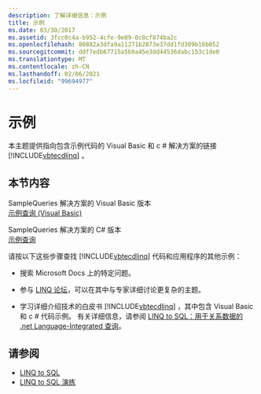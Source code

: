 ```yaml
---
description: 了解详细信息：示例
title: 示例
ms.date: 03/30/2017
ms.assetid: 3fcc0c4a-b952-4cfe-9e09-0c0cf874ba2c
ms.openlocfilehash: 80882a3dfa9a11271b2873e37dd1fd309b16b052
ms.sourcegitcommit: ddf7edb67715a5b9a45e3dd44536dabc153c1de0
ms.translationtype: MT
ms.contentlocale: zh-CN
ms.lasthandoff: 02/06/2021
ms.locfileid: "99694977"
---
```

# <a name="samples"></a>示例

本主题提供指向包含示例代码的 Visual Basic 和 c # 解决方案的链接 [!INCLUDE[vbtecdlinq](../../../../../../includes/vbtecdlinq-md.md)] 。  
  
## <a name="in-this-section"></a>本节内容  

 SampleQueries 解决方案的 Visual Basic 版本  
 [示例查询 (Visual Basic) ](../../../../../visual-basic/programming-guide/language-features/linq/introduction-to-linq.md)  
  
 SampleQueries 解决方案的 C# 版本  
 [示例查询](/previous-versions/visualstudio/visual-studio-2008/bb397972(v=vs.90))  
  
 请按以下这些步骤查找 [!INCLUDE[vbtecdlinq](../../../../../../includes/vbtecdlinq-md.md)] 代码和应用程序的其他示例：  
  
- 搜索 Microsoft Docs 上的特定问题。  
  
- 参与 [LINQ 论坛](https://social.msdn.microsoft.com/forums/en-us/home?forum=linqtosql)，可以在其中与专家详细讨论更复杂的主题。  
  
- 学习详细介绍技术的白皮书 [!INCLUDE[vbtecdlinq](../../../../../../includes/vbtecdlinq-md.md)] ，其中包含 Visual Basic 和 c # 代码示例。 有关详细信息，请参阅 [LINQ to SQL：用于关系数据的 .net Language-Integrated 查询](/previous-versions/dotnet/articles/bb425822(v=msdn.10))。  
  
## <a name="see-also"></a>请参阅

- [LINQ to SQL](index.md)
- [LINQ to SQL 演练](/previous-versions/visualstudio/visual-studio-2008/bb386295(v=vs.90))
